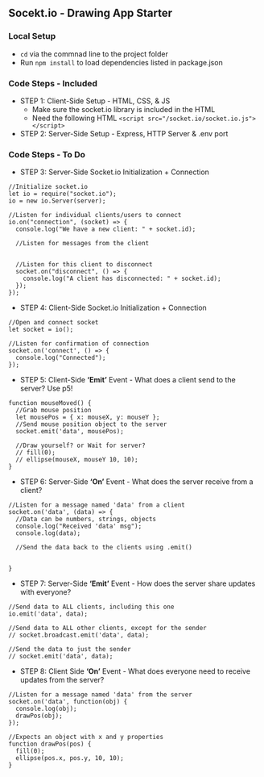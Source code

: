## Socekt.io - Drawing App Starter

### Local Setup
- `cd` via the commnad line to the project folder
- Run `npm install` to load dependencies listed in package.json

### Code Steps - Included
- STEP 1:	Client-Side Setup - HTML, CSS, & JS
  - Make sure the socket.io library is included in the HTML
  - Need the following HTML `<script src="/socket.io/socket.io.js"></script>`
- STEP 2:	Server-Side Setup - Express, HTTP Server & .env port

### Code Steps - To Do
- STEP 3:	Server-Side Socket.io Initialization + Connection
```
//Initialize socket.io
let io = require("socket.io");
io = new io.Server(server);
```
```
//Listen for individual clients/users to connect
io.on("connection", (socket) => {
  console.log("We have a new client: " + socket.id);
  
  //Listen for messages from the client


  //Listen for this client to disconnect
  socket.on("disconnect", () => {
    console.log("A client has disconnected: " + socket.id);
  });
});
```

- STEP 4:	Client-Side Socket.io Initialization + Connection
```
//Open and connect socket
let socket = io();
```
```
//Listen for confirmation of connection
socket.on('connect', () => {
  console.log("Connected");
});
```

- STEP 5:	Client-Side **‘Emit’** Event - What does a client send to the server? Use p5!
```
function mouseMoved() {
  //Grab mouse position
  let mousePos = { x: mouseX, y: mouseY };
  //Send mouse position object to the server
  socket.emit('data', mousePos);

  //Draw yourself? or Wait for server?
  // fill(0);
  // ellipse(mouseX, mouseY 10, 10);
}
```

- STEP 6:	Server-Side **‘On’** Event - What does the server receive from a client?
```
//Listen for a message named 'data' from a client
socket.on('data', (data) => {
  //Data can be numbers, strings, objects
  console.log("Received 'data' msg");
  console.log(data);

  //Send the data back to the clients using .emit()


}
```

- STEP 7:	Server-Side **‘Emit’** Event - How does the server share updates with everyone?
```
//Send data to ALL clients, including this one
io.emit('data', data);

//Send data to ALL other clients, except for the sender
// socket.broadcast.emit('data', data);

//Send the data to just the sender
// socket.emit('data', data);
```

- STEP 8:	Client Side **‘On’** Event - What does everyone need to receive updates from the server?
```
//Listen for a message named 'data' from the server
socket.on('data', function(obj) {
  console.log(obj);
  drawPos(obj);
});
```
```
//Expects an object with x and y properties
function drawPos(pos) {
  fill(0);
  ellipse(pos.x, pos.y, 10, 10);
}
```
